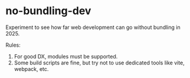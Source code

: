 # no-bundling-dev

Experiment to see how far web development can go without bundling in 2025.

Rules:
1. For good DX, modules must be supported.
2. Some build scripts are fine, but try not to use dedicated tools like vite, webpack, etc.
